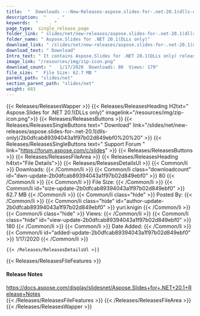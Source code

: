 ```yaml
---
title:  "  Downloads ---New-Releases-aspose.slides-for-.net-20.1(dlls-only) . " 
description:  "    . " 
keywords:  "    . " 
page_type:  single_release_page
folder_link: " slides/net/new-releases/aspose.slides-for-.net-20.1(dlls-only)/"
folder_name: " Aspose.Slides for .NET 20.1(DLLs only)"
download_link: " /slides/net/new-releases/aspose.slides-for-.net-20.1(dlls-only)/2b0dfcab89394043a1f97b02d849ebf0"
download_text: " Download"
Intro_text: " It contains Aspose.Slides for .NET 20.1(DLLs only) release."
image_link: "/resources/img/zip-icon.png"
download_count: "   1/17/2020  Downloads: 80  Views: 179"
file_size: "  File Size: 62.7 MB "
parent_path: "slides/net"
section_parent_path: "slides/net"
weight: 683
---
```


{{< Releases/ReleasesWapper >}}
  {{< Releases/ReleasesHeading H2txt=" Aspose.Slides for .NET 20.1(DLLs only)" imagelink="/resources/img/zip-icon.png">}}
  {{< Releases/ReleasesButtons >}}
    {{< Releases/ReleasesSingleButtons text=" Download" link="/slides/net/new-releases/aspose.slides-for-.net-20.1(dlls-only)/2b0dfcab89394043a1f97b02d849ebf0%20%20" >}}
    {{< Releases/ReleasesSingleButtons text=" Support Forum " link="https://forum.aspose.com/c/slides" >}}
  {{< Releases/ReleasesButtons >}}
  {{< Releases/ReleasesFileArea >}}
    {{< Releases/ReleasesHeading h4txt="File Details">}}
    {{< Releases/ReleasesDetailsUl >}}
            {{< Common/li  >}} Downloads: {{< /Common/li >}} 
      {{< Common/li class="downloadcount" id="dwn-update-2b0dfcab89394043a1f97b02d849ebf0" >}} 80 {{< /Common/li >}} 
      {{< Common/li  >}} File Size: {{< /Common/li >}} 
      {{< Common/li id="size-update-2b0dfcab89394043a1f97b02d849ebf0" >}} 62.7 MB {{< /Common/li >}} 
      {{< Common/li  class="hide" >}} Posted By: {{< /Common/li >}} 
      {{< Common/li class="hide" id="author-update-2b0dfcab89394043a1f97b02d849ebf0" >}} yuri.knigin {{< /Common/li >}} 
      {{< Common/li class="hide"  >}} Views: {{< /Common/li >}} 
      {{< Common/li class="hide" id="view-update-2b0dfcab89394043a1f97b02d849ebf0" >}} 180 {{< /Common/li >}} 
      {{< Common/li  >}} Date Added: {{< /Common/li >}} 
      {{< Common/li id="added-update-2b0dfcab89394043a1f97b02d849ebf0" >}} 1/17/2020 {{< /Common/li >}} 

    {{< /Releases/ReleasesDetailsUl >}}

  {{< Releases/ReleasesFileFeatures >}}
      <h4>Release Notes</h4><div><a href="https://docs.aspose.com/display/slidesnet/Aspose.Slides+for+.NET+20.1+Release+Notes">https://docs.aspose.com/display/slidesnet/Aspose.Slides+for+.NET+20.1+Release+Notes</a></div>
  {{< /Releases/ReleasesFileFeatures >}}
 {{< /Releases/ReleasesFileArea >}}
{{< /Releases/ReleasesWapper >}}


